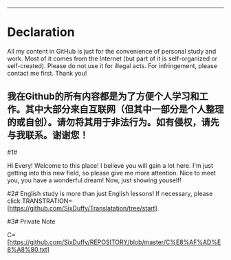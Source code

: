 -------------------------------------------------------------------------------------------------------------------------------------------
# Declaration 
All my content in GitHub is just for the convenience of personal study and work. Most of it comes from the Internet (but part of it is self-organized or self-created). Please do not use it for illegal acts. For infringement, please contact me first. Thank you!

我在Github的所有内容都是为了方便个人学习和工作。其中大部分来自互联网（但其中一部分是个人整理的或自创）。请勿将其用于非法行为。如有侵权，请先与我联系。谢谢您！
-------------------------------------------------------------------------------------------------------------------------------------------
#1# 

Hi Every!
Welcome to this place! I believe you will gain a lot here. I'm just getting into this new field, so please give me more attention.
Nice to meet you, you have a wonderful dream! Now, just showing youself!

#2#
English study is more than just English lessons!
If necessary, please click TRANSTRATION=[https://github.com/SixDuffy/Translatation/tree/start].

#3#
Private Note

C=[https://github.com/SixDuffy/REPOSITORY/blob/master/C%E8%AF%AD%E8%A8%80.txt]
